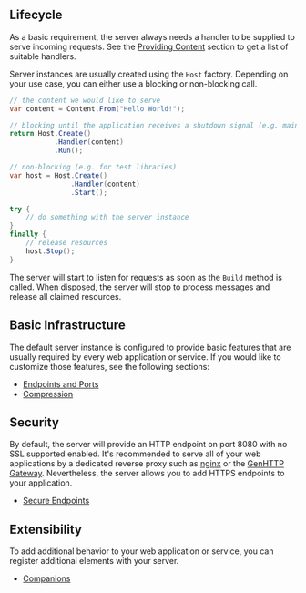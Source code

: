 ﻿## Lifecycle

As a basic requirement, the server always needs a handler to be supplied
to serve incoming requests. See the [Providing Content](/documentation/content/) section
to get a list of suitable handlers.

Server instances are usually created using the `Host` factory. Depending on your
use case, you can either use a blocking or non-blocking call.

```csharp
// the content we would like to serve
var content = Content.From("Hello World!");

// blocking until the application receives a shutdown signal (e.g. main method of a standalone application)
return Host.Create()
           .Handler(content)
           .Run();

// non-blocking (e.g. for test libraries)
var host = Host.Create()
               .Handler(content)
               .Start();

try {
    // do something with the server instance
}
finally {
    // release resources
    host.Stop();
}
```

The server will start to listen for requests as soon as the `Build`
method is called. When disposed, the server will stop to process messages
and release all claimed resources.

## Basic Infrastructure

The default server instance is configured to provide basic features that are
usually required by every web application or service. If you would like to
customize those features, see the following sections:

- [Endpoints and Ports](./endpoints)
- [Compression](./compression)

## Security

By default, the server will provide an HTTP endpoint on port 8080 with no
SSL supported enabled. It's recommended to serve all of your web applications
by a dedicated reverse proxy such as [nginx](https://www.nginx.com/)
or the [GenHTTP Gateway](https://hub.docker.com/r/genhttp/gateway).
Nevertheless, the server allows you to add HTTPS endpoints to your application.

- [Secure Endpoints](./security)

## Extensibility

To add additional behavior to your web application or service, you can register
additional elements with your server.

- [Companions](./companions)